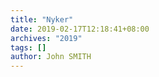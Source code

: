 ```yaml
---
title: "Nyker"
date: 2019-02-17T12:18:41+08:00
archives: "2019"
tags: []
author: John SMITH
---
```

